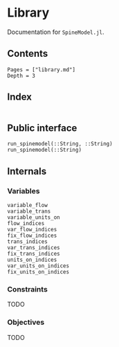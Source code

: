 # Library

Documentation for `SpineModel.jl`.

## Contents

```@contents
Pages = ["library.md"]
Depth = 3
```

## Index

```@index
```


## Public interface

```@docs
run_spinemodel(::String, ::String)
run_spinemodel(::String)
```


## Internals

### Variables

```@docs
variable_flow
variable_trans
variable_units_on
flow_indices
var_flow_indices
fix_flow_indices
trans_indices
var_trans_indices
fix_trans_indices
units_on_indices
var_units_on_indices
fix_units_on_indices
```

### Constraints

TODO

### Objectives

TODO
